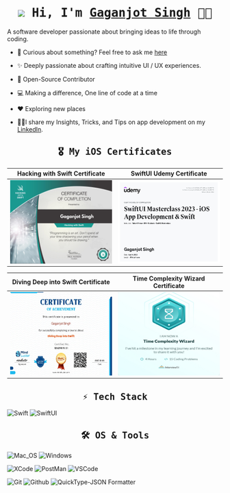 <!-- Intro  -->
<h1 align="center">
        <samp><img src="https://c.tenor.com/SNL9_xhZl9oAAAAj/waving-hand-joypixels.gif" width="30px"> Hi, I'm
                <b><a target="_blank" href="https://megaganjotsingh.github.io/">Gaganjot Singh</a></b>
                 👨‍💻
        </samp>
</h1>

A software developer passionate about bringing ideas to life through coding.
<br />

* 💬 Curious about something? Feel free to ask me [here](https://github.com/megaganjotsingh/megaganjotsingh/issues)

* ✨ Deeply passionate about crafting intuitive UI / UX experiences.

* 📖 Open-Source Contributor

* 💻 Making a difference, One line of code at a time

* ♥️ Exploring new places

* 💁🏻I share my Insights, Tricks, and Tips on app development on my [LinkedIn](https://medium.com/@megaganjotsingh).

<!-- Certificates  -->

<h2 align="center">
        <samp> 🎖 My iOS Certificates 
        </samp>
</h2>

 Hacking with Swift Certificate | SwiftUI Udemy Certificate
:-------------------------:|:-------------------------:|
<img src="./Certs/gagan-certificate.jpg" width="250" height="195"> | <img src="./Certs/SwiftUI-Certificate.jpg" width="250" height="195"> 

Diving Deep into Swift Certificate | Time Complexity Wizard Certificate
:-------------------------:|:-------------------------:|
<img src="./Certs/DivingDeepIntoSwit_Certificate.jpg" width="250" height="195"> | <img src="./Certs/time_complexity_wizard.jpeg" width="250" height="195">

 <!-- Tech Stack   -->
 
<h2 align="center">
        <samp> ⚡ Tech Stack 
        </samp>
</h2>
        
![Swift](https://img.shields.io/badge/swift-★★★-lightgrey?labelColor=FE7A36&logo=Swift&style=for-the-badge&logoColor=white)
![SwiftUI](https://img.shields.io/badge/swiftui-★★★-lightgrey?labelColor=FE7A36&logo=Swift&style=for-the-badge&logoColor=white)

<!-- OS & Tools  -->

<h2 align="center">
        <samp> 🛠️ OS & Tools 
        </samp>
</h2>

![Mac_OS](https://img.shields.io/badge/-Mac_OS-999999?logo=Apple&style=for-the-badge&logoColor=white)
![Windows](https://img.shields.io/badge/-Windows-FCC624?logo=Windows&style=for-the-badge&logoColor=black)

![XCode](https://img.shields.io/badge/-XCode-40A2E3?logo=XCode&style=for-the-badge&logoColor=white)
![PostMan](https://img.shields.io/badge/-PostMan-019733?logo=PostMan&style=for-the-badge&logoColor=white)
![VSCode](https://img.shields.io/badge/-Visual_Studio-0078d7?logo=visual%20studio&style=for-the-badge&logoColor=white)

![Git](https://img.shields.io/badge/-Git-F05032?logo=Git&style=for-the-badge&logoColor=white)
![Github](https://img.shields.io/badge/-Github-181717?logo=Github&style=for-the-badge&logoColor=white)
![QuickType-JSON Formatter](https://img.shields.io/badge/-QuickType-000000?logo=Vercel&style=for-the-badge&logoColor=white)
